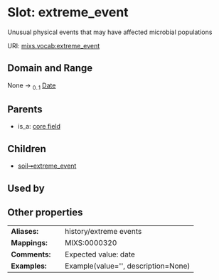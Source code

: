 
# Slot: extreme_event


Unusual physical events that may have affected microbial populations

URI: [mixs.vocab:extreme_event](https://w3id.org/mixs/vocab/extreme_event)


## Domain and Range

None &#8594;  <sub>0..1</sub> [Date](types/Date.md)

## Parents

 *  is_a: [core field](core_field.md)

## Children

 *  [soil➞extreme_event](soil_extreme_event.md)

## Used by


## Other properties

|  |  |  |
| --- | --- | --- |
| **Aliases:** | | history/extreme events |
| **Mappings:** | | MIXS:0000320 |
| **Comments:** | | Expected value: date |
| **Examples:** | | Example(value='', description=None) |

